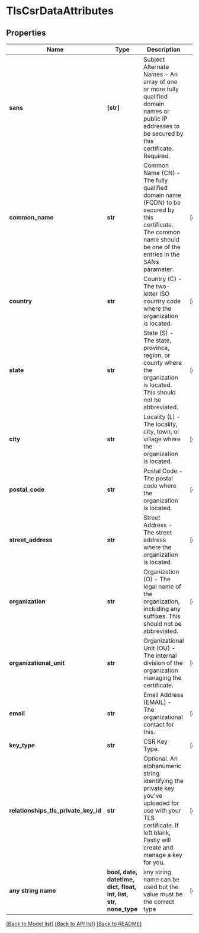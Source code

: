 # TlsCsrDataAttributes


## Properties
Name | Type | Description | Notes
------------ | ------------- | ------------- | -------------
**sans** | **[str]** | Subject Alternate Names - An array of one or more fully qualified domain names or public IP addresses to be secured by this certificate. Required. | 
**common_name** | **str** | Common Name (CN) - The fully qualified domain name (FQDN) to be secured by this certificate. The common name should be one of the entries in the SANs parameter. | [optional] 
**country** | **str** | Country (C) - The two-letter ISO country code where the organization is located. | [optional] 
**state** | **str** | State (S) - The state, province, region, or county where the organization is located. This should not be abbreviated. | [optional] 
**city** | **str** | Locality (L) - The locality, city, town, or village where the organization is located. | [optional] 
**postal_code** | **str** | Postal Code - The postal code where the organization is located. | [optional] 
**street_address** | **str** | Street Address - The street address where the organization is located. | [optional] 
**organization** | **str** | Organization (O) - The legal name of the organization, including any suffixes. This should not be abbreviated. | [optional] 
**organizational_unit** | **str** | Organizational Unit (OU) - The internal division of the organization managing the certificate. | [optional] 
**email** | **str** | Email Address (EMAIL) - The organizational contact for this. | [optional] 
**key_type** | **str** | CSR Key Type. | [optional] 
**relationships_tls_private_key_id** | **str** | Optional. An alphanumeric string identifying the private key you&#39;ve uploaded for use with your TLS certificate. If left blank, Fastly will create and manage a key for you. | [optional] 
**any string name** | **bool, date, datetime, dict, float, int, list, str, none_type** | any string name can be used but the value must be the correct type | [optional]

[[Back to Model list]](../README.md#documentation-for-models) [[Back to API list]](../README.md#documentation-for-api-endpoints) [[Back to README]](../README.md)



